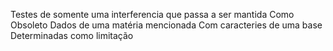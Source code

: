  Testes de somente uma interferencia que passa a ser mantida
Como Obsoleto
Dados de uma matéria mencionada
Com caracteries de uma base 
Determinadas como limitação
